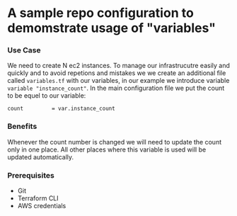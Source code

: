 # A sample repo configuration to demomstrate usage of "variables"

### Use Case
We need to create N ec2 instances. To manage our infrastrucutre easily and quickly and to avoid repetions and mistakes we we create an additional file called `variables.tf` with our variables, in our example we introduce variable `variable "instance_count"`. In the main configuration file we put the count to be equel to our variable:
```
count         = var.instance_count
```

### Benefits
Whenever the count number is changed we will need to update the count only in one place. All other places where this variable is used will be updated automatically.

### Prerequisites
- Git
- Terraform CLI
- AWS credentials





